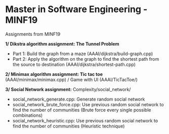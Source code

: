 # Master in Software Engineering - MINF19
Assignments from MINF19

**1/ Dikstra algorithm assignment: The Tunnel Problem**
- Part 1: Build the graph from a maze (AAAI/dijkstra/build-graph.cpp)
- Part 2: Apply the algorithm on the graph to find the shortest path from the source to destination (AAAI/dijkstra/shortest-path.cpp)

**2/ Minimax algorithm assignment: Tic tac toe** (AAAI/minimax/minimax.cpp) / Game with UI (AAAI/TicTacToe/)

**3/ Social Network assignment:** Complexity/social_network/
  - social_network_generate.cpp: Generate random social network
  - social_network_brute_force.cpp: Use previous random social network to find the number of communities (Brute force every single possible combinations)
  - social_network_heuristic.cpp: Use previous random social network to find the number of communities (Heuristic technique)
